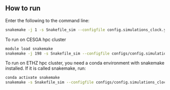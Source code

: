 ## How to run
Enter the following to the command line:
```bash
snakemake -j 1 -s Snakefile_sim --configfile config.simulations_clock.yaml --restart-times=0
```

To run on CESGA hpc cluster
```bash
module load snakemake
snakemake -j 198 -s Snakefile_sim --configfile configs/config.simulations_clock_scWGA_NGS.yaml --use-envmodules -k --profile ../hpc/slurm &> logs/snakelog.$(date +%Y-%m-%d.%H-%M-%S).out &
```


To run on ETHZ hpc cluster, you need a conda environment with snakemake installed. If it is called snakemake, run:
```bash
conda activate snakemake
snakemake -s Snakefile_sim --configfile configs/config.simulations_clock_scWGA_NGS.yaml --use-conda -k --profile ../hpc/lsf &> logs/snakelog.$(date +%Y-%m-%d.%H-%M-%S).out &
```